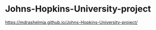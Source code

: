 # Johns-Hopkins-University-project
 https://mdrashelmia.github.io/Johns-Hopkins-University-project/
